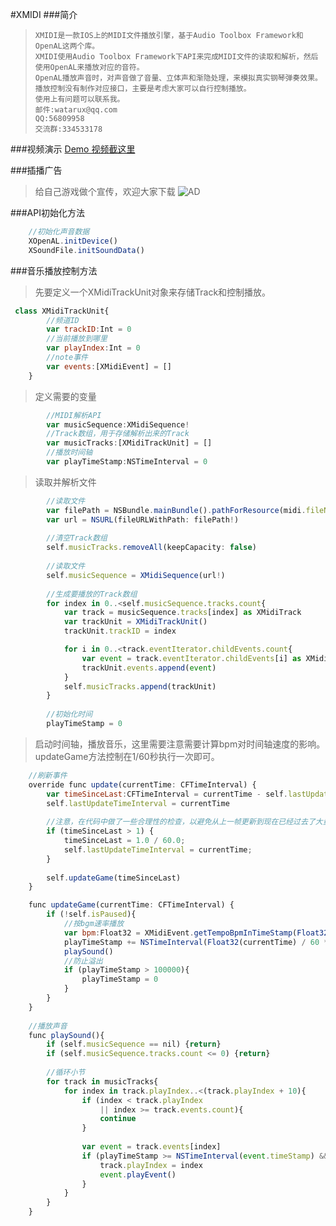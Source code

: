 #XMIDI
###简介

>     XMIDI是一款IOS上的MIDI文件播放引擎，基于Audio Toolbox Framework和OpenAL这两个库。 	
>     XMIDI使用Audio Toolbox Framework下API来完成MIDI文件的读取和解析，然后使用OpenAL来播放对应的音符。
>     OpenAL播放声音时，对声音做了音量、立体声和渐隐处理，来模拟真实钢琴弹奏效果。
>     播放控制没有制作对应接口，主要是考虑大家可以自行控制播放。
>     使用上有问题可以联系我。
>     邮件:watarux@qq.com
>     QQ:56809958    
>     交流群:334533178

###视频演示
[Demo 视频截这里](http://v.youku.com/v_show/id_XOTEzMTc0MTYw.html)

###插播广告
>   给自己游戏做个宣传，欢迎大家下载
![AD](http://imgsrc.baidu.com/forum/w=580/sign=fce71eb783d6277fe912323018391f63/848b594e9258d109c83823bed558ccbf6e814dc6.jpg?v=tbs)

###API初始化方法
```javascript
    //初始化声音数据
    XOpenAL.initDevice()
    XSoundFile.initSoundData()
```

###音乐播放控制方法
> 	先要定义一个XMidiTrackUnit对象来存储Track和控制播放。

```javascript
 class XMidiTrackUnit{
        //频道ID
        var trackID:Int = 0
        //当前播放到哪里
        var playIndex:Int = 0
        //note事件
        var events:[XMidiEvent] = []
    }
```

> 定义需要的变量

```javascript
        //MIDI解析API
        var musicSequence:XMidiSequence!
        //Track数组，用于存储解析出来的Track
        var musicTracks:[XMidiTrackUnit] = []
        //播放时间轴
        var playTimeStamp:NSTimeInterval = 0
```
>读取并解析文件

```javascript
        //读取文件
        var filePath = NSBundle.mainBundle().pathForResource(midi.fileName, ofType: "mid")
        var url = NSURL(fileURLWithPath: filePath!)
        
        //清空Track数组
        self.musicTracks.removeAll(keepCapacity: false)
        
        //读取文件
        self.musicSequence = XMidiSequence(url!)
        
        //生成要播放的Track数组
        for index in 0..<self.musicSequence.tracks.count{
            var track = musicSequence.tracks[index] as XMidiTrack
            var trackUnit = XMidiTrackUnit()
            trackUnit.trackID = index

            for i in 0..<track.eventIterator.childEvents.count{
                var event = track.eventIterator.childEvents[i] as XMidiEvent;
                trackUnit.events.append(event)
            }
            self.musicTracks.append(trackUnit)
        }
        
        //初始化时间
        playTimeStamp = 0
```

>启动时间轴，播放音乐，这里需要注意需要计算bpm对时间轴速度的影响。updateGame方法控制在1/60秒执行一次即可。

```javascript
    //刷新事件
    override func update(currentTime: CFTimeInterval) {
        var timeSinceLast:CFTimeInterval = currentTime - self.lastUpdateTimeInterval
        self.lastUpdateTimeInterval = currentTime
        
        //注意，在代码中做了一些合理性的检查，以避免从上一帧更新到现在已经过去了大量时间，并且将间隔重置为1/60秒，避免出现奇怪的行为。
        if (timeSinceLast > 1) {
            timeSinceLast = 1.0 / 60.0;
            self.lastUpdateTimeInterval = currentTime;
        }
        
        self.updateGame(timeSinceLast)
    }

    func updateGame(currentTime: CFTimeInterval) {
        if (!self.isPaused){
            //按bgm速率播放
            var bpm:Float32 = XMidiEvent.getTempoBpmInTimeStamp(Float32(playTimeStamp))
            playTimeStamp += NSTimeInterval(Float32(currentTime) / 60 * bpm)
            playSound()
            //防止溢出
            if (playTimeStamp > 100000){
                playTimeStamp = 0
            }
        }
    }
    
    //播放声音
    func playSound(){
        if (self.musicSequence == nil) {return}
        if (self.musicSequence.tracks.count <= 0) {return}
        
        //循环小节
        for track in musicTracks{
            for index in track.playIndex..<(track.playIndex + 10){
                if (index < track.playIndex
                    || index >= track.events.count){
                    continue
                }
                
                var event = track.events[index]
                if (playTimeStamp >= NSTimeInterval(event.timeStamp) && !event.isPlayed){
                    track.playIndex = index
                    event.playEvent()
                }
            }
        }
    }
```